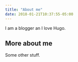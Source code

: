 ```yaml
---
title: "About me"
date: 2018-01-21T10:37:55-05:00
---
```


I am a blogger an I love Hugo.

## More about me

Some other stuff.

